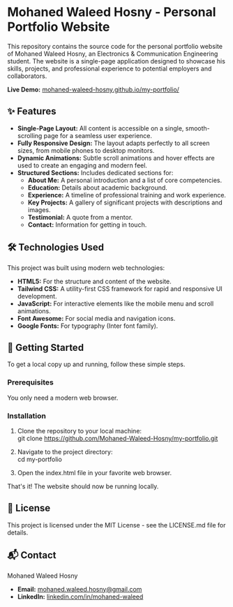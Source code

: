 # **Mohaned Waleed Hosny \- Personal Portfolio Website**

This repository contains the source code for the personal portfolio website of Mohaned Waleed Hosny, an Electronics & Communication Engineering student. The website is a single-page application designed to showcase his skills, projects, and professional experience to potential employers and collaborators.

**Live Demo:** [mohaned-waleed-hosny.github.io/my-portfolio/](https://mohaned-waleed-hosny.github.io/my-portfolio/)

## **✨ Features**

* **Single-Page Layout:** All content is accessible on a single, smooth-scrolling page for a seamless user experience.  
* **Fully Responsive Design:** The layout adapts perfectly to all screen sizes, from mobile phones to desktop monitors.  
* **Dynamic Animations:** Subtle scroll animations and hover effects are used to create an engaging and modern feel.  
* **Structured Sections:** Includes dedicated sections for:  
  * **About Me:** A personal introduction and a list of core competencies.  
  * **Education:** Details about academic background.  
  * **Experience:** A timeline of professional training and work experience.  
  * **Key Projects:** A gallery of significant projects with descriptions and images.  
  * **Testimonial:** A quote from a mentor.  
  * **Contact:** Information for getting in touch.

## **🛠️ Technologies Used**

This project was built using modern web technologies:

* **HTML5:** For the structure and content of the website.  
* **Tailwind CSS:** A utility-first CSS framework for rapid and responsive UI development.  
* **JavaScript:** For interactive elements like the mobile menu and scroll animations.  
* **Font Awesome:** For social media and navigation icons.  
* **Google Fonts:** For typography (Inter font family).

## **🚀 Getting Started**

To get a local copy up and running, follow these simple steps.

### **Prerequisites**

You only need a modern web browser.

### **Installation**

1. Clone the repository to your local machine:  
   git clone https://github.com/Mohaned-Waleed-Hosny/my-portfolio.git

2. Navigate to the project directory:  
   cd my-portfolio

3. Open the index.html file in your favorite web browser.

That's it\! The website should now be running locally.

## **📄 License**

This project is licensed under the MIT License \- see the LICENSE.md file for details.

## **📬 Contact**

Mohaned Waleed Hosny

* **Email:** [mohaned.waleed.hosny@gmail.com](mailto:mohaned.waleed.hosny@gmail.com)  
* **LinkedIn:** [linkedin.com/in/mohaned-waleed](https://www.google.com/search?q=https://linkedin.com/in/mohaned-waleed)